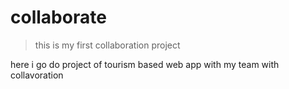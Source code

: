 # collaborate

> this is my first collaboration project

here i go do project of tourism based web app with my team with collavoration

